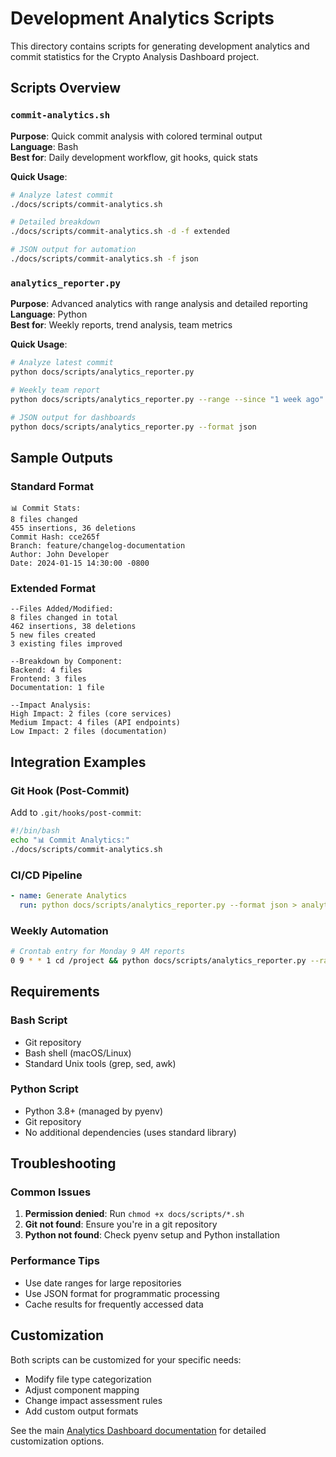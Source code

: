 # Development Analytics Scripts

This directory contains scripts for generating development analytics and commit statistics for the Crypto Analysis Dashboard project.

## Scripts Overview

### `commit-analytics.sh`
**Purpose**: Quick commit analysis with colored terminal output  
**Language**: Bash  
**Best for**: Daily development workflow, git hooks, quick stats

**Quick Usage**:
```bash
# Analyze latest commit
./docs/scripts/commit-analytics.sh

# Detailed breakdown
./docs/scripts/commit-analytics.sh -d -f extended

# JSON output for automation
./docs/scripts/commit-analytics.sh -f json
```

### `analytics_reporter.py`
**Purpose**: Advanced analytics with range analysis and detailed reporting  
**Language**: Python  
**Best for**: Weekly reports, trend analysis, team metrics

**Quick Usage**:
```bash
# Analyze latest commit
python docs/scripts/analytics_reporter.py

# Weekly team report
python docs/scripts/analytics_reporter.py --range --since "1 week ago"

# JSON output for dashboards
python docs/scripts/analytics_reporter.py --format json
```

## Sample Outputs

### Standard Format
```
📊 Commit Stats:
8 files changed
455 insertions, 36 deletions
Commit Hash: cce265f
Branch: feature/changelog-documentation
Author: John Developer
Date: 2024-01-15 14:30:00 -0800
```

### Extended Format
```
--Files Added/Modified:
8 files changed in total
462 insertions, 38 deletions
5 new files created
3 existing files improved

--Breakdown by Component:
Backend: 4 files
Frontend: 3 files
Documentation: 1 file

--Impact Analysis:
High Impact: 2 files (core services)
Medium Impact: 4 files (API endpoints)
Low Impact: 2 files (documentation)
```

## Integration Examples

### Git Hook (Post-Commit)
Add to `.git/hooks/post-commit`:
```bash
#!/bin/bash
echo "📊 Commit Analytics:"
./docs/scripts/commit-analytics.sh
```

### CI/CD Pipeline
```yaml
- name: Generate Analytics
  run: python docs/scripts/analytics_reporter.py --format json > analytics.json
```

### Weekly Automation
```bash
# Crontab entry for Monday 9 AM reports
0 9 * * 1 cd /project && python docs/scripts/analytics_reporter.py --range --since "1 week ago"
```

## Requirements

### Bash Script
- Git repository
- Bash shell (macOS/Linux)
- Standard Unix tools (grep, sed, awk)

### Python Script
- Python 3.8+ (managed by pyenv)
- Git repository
- No additional dependencies (uses standard library)

## Troubleshooting

### Common Issues
1. **Permission denied**: Run `chmod +x docs/scripts/*.sh`
2. **Git not found**: Ensure you're in a git repository
3. **Python not found**: Check pyenv setup and Python installation

### Performance Tips
- Use date ranges for large repositories
- Use JSON format for programmatic processing
- Cache results for frequently accessed data

## Customization

Both scripts can be customized for your specific needs:
- Modify file type categorization
- Adjust component mapping
- Change impact assessment rules
- Add custom output formats

See the main [Analytics Dashboard documentation](../ANALYTICS_DASHBOARD.md) for detailed customization options.